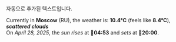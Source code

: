
자동으로 추가된 텍스트입니다.

<!--START_SECTION:weather:moscow-->
Currently in **Moscow** (RU), the weather is: **10.4°C** (feels like **8.4°C**), ***scattered clouds***<br/>
On *April 28, 2025*, the *sun rises* at 🌅**04:53** and *sets* at 🌇**20:00**.
<!--END_SECTION:weather-->

